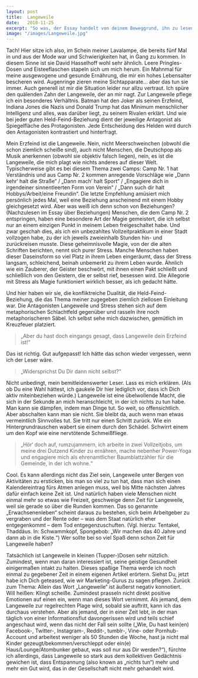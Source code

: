 ```yaml
---
layout: post
title:  Langeweile
date:   2018-11-25
excerpt: "So was, der Essay handelt von deinem Beweggrund, ihn zu lesen. Voll Meta!"
image: "/images/Langeweile.jpg"
---
```


Tach! Hier sitze ich also, im Schein meiner Lavalampe, die bereits fünf Mal in und aus der Mode war und Schwierigkeiten hat, in Gang zu kommen. In diesem Sinne ist sie David Hasselhoff wohl sehr ähnlich. Leere Pringles-Dosen und Eisteeflaschen stapeln sich um mich herum. Ein Mahnmal für meine ausgewogene und gesunde Ernährung, die mir ein hohes Lebensalter bescheren wird. Augenringe zieren meine Sichtapparate… aber das tun sie immer. Auch generell ist mir die Situation leider nur allzu vertraut. Ich spüre den quälenden Zahn der Langeweile, der an mir nagt. Zur Langeweile pflege ich ein besonderes Verhältnis. Batman hat den Joker als seinen Erzfeind, Indiana Jones die Nazis und Donald Trump hat das Minimum menschlicher Intelligenz und alles, was darüber liegt, zu seinem Rivalen erklärt. Und wie bei jeder guten Held-Feind-Beziehung dient der jeweilige Antagonist als Spiegelfläche des Protagonisten. Jede Entscheidung des Helden wird durch den Antagonisten kontrastiert und hinterfragt.

Mein Erzfeind ist die Langeweile. Nein, nicht Meerschweinchen (obwohl die schon ziemlich scheiße sind), auch nicht Menschen, die Deutschpop als Musik anerkennen (obwohl sie objektiv falsch liegen), nein, es ist die Langeweile, die mich plagt wie nichts anderes auf dieser Welt. Typischerweise gibt es bei diesem Thema zwei Camps: Camp Nr. 1 hat Verständnis und aus Camp Nr. 2 kommen anregende Vorschläge wie „Dann kehr‘ halt die Straße“ / „Dann mach‘ halt Sport“ / „Engagiere dich in irgendeiner sinnentleerten Form von Verein“ / „Dann such dir halt Hobbys/Arbeit/eine Freundin“. Die letzte Empfehlung amüsiert mich persönlich jedes Mal, weil eine Beziehung anscheinend mit einem Hobby gleichgesetzt wird. Aber was weiß ich denn schon von Beziehungen? (Nachzulesen im Essay über Beziehungen)
Menschen, die dem Camp Nr. 2 entspringen, haben eine besondere Art der Magie gemeistert, die ich selbst nur an einem einzigen Punkt in meinem Leben freigeschaltet habe. Und zwar geschah dies, als ich ein unbezahltes Vollzeitpraktikum in einer Stadt vollzogen habe, zu der ich jeweils zweieinhalb Stunden hin- und zurückreisen musste. Diese geheimnisvolle Magie, von der die alten Schriften berichten, nennt sich purer Stress. Manche Menschen haben dieser Daseinsform so viel Platz in ihrem Leben eingeräumt, dass der Stress langsam, schleichend, beinah unbemerkt zu ihrem Leben wurde. Ähnlich wie ein Zauberer, der Geister beschwört, mit ihnen einen Pakt schließt und schließlich von den Geistern, die er selbst rief, besessen wird. Die Allegorie mit Stress als Magie funktioniert wirklich besser, als ich gedacht hätte.

Und hier haben wir sie, die konfliktreiche Dualität, die Held-Feind-Beziehung, die das Thema meiner zugegeben ziemlich ziellosen Einleitung war. Die Antagonisten Langeweile und Stress stehen sich auf dem metaphorischen Schlachtfeld gegenüber und rasseln ihre noch metaphorischeren Säbel. Ich selbst sehe mich dazwischen, gemütlich im Kreuzfeuer platziert.

> „Aber du hast doch eingangs gesagt, dass Langeweile dein Erzfeind ist!“

Das ist richtig. Gut aufgepasst! Ich hätte das schon wieder vergessen, wenn ich der Leser wäre.

> „Widersprichst Du Dir dann nicht selbst?“

Nicht unbedingt, mein bemitleidenswerter Leser. Lass es mich erklären. (Als ob Du eine Wahl hättest, ich gaukele Dir hier lediglich vor, dass ich Dich aktiv miteinbeziehen würde.) Langeweile ist eine übelwollende Macht, die sich in der Sekunde an mich heranschleicht, in der ich nichts zu tun habe. Man kann sie dämpfen, indem man Dinge tut. So weit, so offensichtlich. Aber abschalten kann man sie nicht. Sie bleibt da, auch wenn man etwas vermeintlich Sinnvolles tut. Sie tritt nur einen Schritt zurück. Wie ein Hintergrundrauschen wabert sie einem durch den Schädel. Schwirrt einem um den Kopf wie eine nervtötende Schmeißfliege.

> „Hör‘ doch auf, rumzujammern, ich arbeite in zwei Vollzeitjobs, um meine drei Dutzend Kinder zu ernähren, mache nebenher Power-Yoga und engagiere mich als ehrenamtlicher Baumblattzähler für die Gemeinde, in der ich wohne.“

Cool.
Es kann allerdings nicht das Ziel sein, Langeweile unter Bergen von Aktivitäten zu ersticken, bis man so viel zu tun hat, dass man sich einen Kalendereintrag fürs Atmen anlegen muss, weil bis Mitte nächsten Jahres dafür einfach keine Zeit ist. Und natürlich haben viele Menschen nicht einmal mehr so etwas wie Freizeit, geschweige denn Zeit für Langeweile, weil sie gerade so über die Runden kommen. Das so genannte „Erwachsenenleben“ scheint daraus zu bestehen, sich beim Arbeitgeber zu vergraben und der Rente oder – was dem Staat natürlich eher entgegenkommt – dem Tod entgegenzuschuften. (Vgl. hierzu: Tentakel, Thaddäus. In: Schwammkopf, Spongebob: „Wir machen das 40 Jahre und dann ab in die Kiste.“) Wer sollte bei so viel Spaß denn schon Zeit für Langeweile haben?

Tatsächlich ist Langeweile in kleinen (Tupper-)Dosen sehr nützlich. Zumindest, wenn man daran interessiert ist, seine geistige Gesundheit einigermaßen intakt zu halten. Dieses spaßige Thema werde ich noch einmal zu gegebener Zeit in einem eigenen Artikel erörtern. Siehst Du, jetzt habe ich Dich geteased, wie wir Marketing-Gurus zu sagen pflegen. Zurück zum Thema: Allein das Wort „Langeweile“ ist äußerst negativ konnotiert. Will heißen: Klingt scheiße. Zumindest prasseln nicht direkt positive Emotionen auf einen ein, wenn man dieses Wort vernimmt. Als jemand, dem Langeweile zur regelrechten Plage wird, sobald sie auftritt, kann ich das durchaus verstehen. Aber als jemand, der in einer Zeit lebt, in der man täglich von einer Informationsflut davongerissen wird und teils schief angeschaut wird, wenn das nicht der Fall sein sollte („Wie, Du hast kein(en) Facebook-, Twitter-, Instagram-, Reddit-, tumblr-, Vine- oder Pornhub-Account und arbeitest weniger als 50 Stunden die Woche, hast ja nicht mal Kinder gezeugt/bekommen/verschleppt oder ein(e) Haus/Lounge/Atombunker gebaut, was soll nur aus Dir werden?“), fürchte ich allerdings, dass Langeweile so stark aus dem kollektiven Gedächtnis gewichen ist, dass Entspannung (also known as „nichts tun“) mehr und mehr ein Gut wird, das in der Gesellschaft nicht mehr gehandelt wird.
